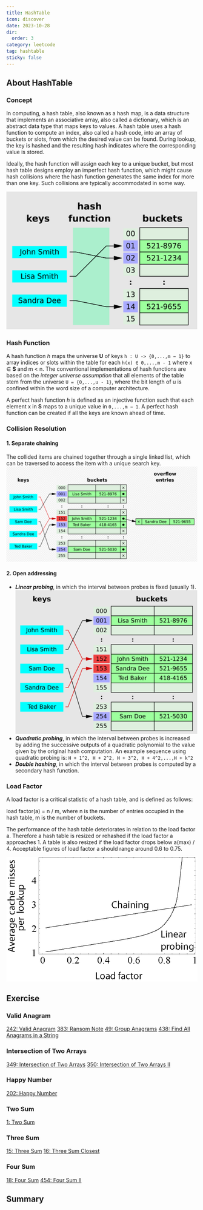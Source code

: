 ```yaml
---
title: HashTable
icon: discover
date: 2023-10-28
dir:
  order: 3
category: leetcode
tag: hashtable
sticky: false
---
```


## About HashTable
### Concept
In computing, a hash table, also known as a hash map, is a data structure that implements an associative array, also called a dictionary, which is an abstract data type that maps keys to values. A hash table uses a hash function to compute an index, also called a hash code, into an array of buckets or slots, from which the desired value can be found. During lookup, the key is hashed and the resulting hash indicates where the corresponding value is stored.

Ideally, the hash function will assign each key to a unique bucket, but most hash table designs employ an imperfect hash function, which might cause hash collisions where the hash function generates the same index for more than one key. Such collisions are typically accommodated in some way.

![hash table](../../../../assets/leetcode/hash_table.png)

### Hash Function
A hash function *h* maps the universe **U** of keys `h : U -> {0,...,m − 1}` to array indices or slots within the table for each `h(x) ∈ 0,...,m - 1` where x ∈ **S** and m < n. The conventional implementations of hash functions are based on the *integer universe assumption* that all elements of the table stem from the universe `U = {0,...,u - 1}`, where the bit length of u is confined within the word size of a computer architecture.

A perfect hash function *h* is defined as an injective function such that each element x in **S** maps to a unique value in `0,...,m − 1`. A perfect hash function can be created if all the keys are known ahead of time.

### Collision Resolution
#### 1. Separate chaining
The collided items are chained together through a single linked list, which can be traversed to access the item with a unique search key.
![separate chaining](../../../../assets/leetcode/separate_chaining.png)

#### 2. Open addressing

- ***Linear probing***, in which the interval between probes is fixed (usually 1).
![linear probing](../../../../assets/leetcode/linear_probing.png)
- ***Quadratic probing***, in which the interval between probes is increased by adding the successive outputs of a quadratic polynomial to the value given by the original hash computation. An example sequence using quadratic probing is: `H + 1^2, H + 2^2, H + 3^2, H + 4^2,...,H + k^2`
- ***Double hashing***, in which the interval between probes is computed by a secondary hash function.

### Load Factor
A load factor is a critical statistic of a hash table, and is defined as follows:

load factor(a) = n / m, where n is the number of entries occupied in the hash table, m is the number of buckets.

The performance of the hash table deteriorates in relation to the load factor a. Therefore a hash table is resized or rehashed if the load factor a approaches 1. A table is also resized if the load factor drops below a(max) / 4. Acceptable figures of load factor a should range around 0.6 to 0.75.

![load factor](../../../../assets/leetcode/hash_table_average_insertion_time.png)

## Exercise
### Valid Anagram
[242: Valid Anagram](242_valid_anagram.md)
[383: Ransom Note](383_ransom_note.md)
[49: Group Anagrams](49_group_anagrams.md)
[438: Find All Anagrams in a String](438_find_all_anagrams_in_a_string.md)

### Intersection of Two Arrays
[349: Intersection of Two Arrays](349_intersection_of_two_arrays.md)
[350: Intersection of Two Arrays II](350_intersection_of_two_arrays_ii.md)

### Happy Number
[202: Happy Number](202_happy_number.md)

### Two Sum
[1: Two Sum](1_two_sum.md)

### Three Sum
[15: Three Sum](15_three_sum.md)
[16: Three Sum Closest](16_three_sum_closest.md)

### Four Sum
[18: Four Sum](18_four_sum.md)
[454: Four Sum II](454_four_sum_ii.md)

## Summary
